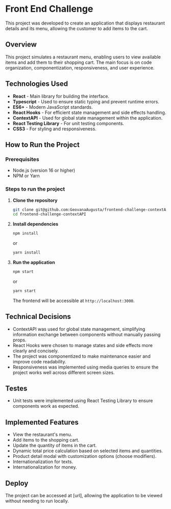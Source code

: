 # Front End Challenge

This project was developed to create an application that displays restaurant details and its menu, allowing the customer to add items to the cart.

## Overview

This project simulates a restaurant menu, enabling users to view available items and add them to their shopping cart. The main focus is on code organization, componentization, responsiveness, and user experience.

## Technologies Used

- **React** - Main library for building the interface.
- **Typescript** - Used to ensure static typing and prevent runtime errors.
- **ES6+** - Modern JavaScript standards.
- **React Hooks** - For efficient state management and side effects handling.
- **ContextAPI** - Used for global state management within the application.
- **React Testing Library** - For unit testing components.
- **CSS3** - For styling and responsiveness.

## How to Run the Project

### Prerequisites

- Node.js (version 16 or higher)
- NPM or Yarn

### Steps to run the project

1. **Clone the repository**
   ```bash
   git clone git@github.com:GeovanaAugusta/frontend-challenge-contextAPI.git
   cd frontend-challenge-contextAPI
   ```

2. **Install dependencies**
   ```bash
   npm install
   ```
   or

   ```bash
   yarn install
   ```  

3. **Run the application**
   ```bash
   npm start
   ```
   or

   ```bash
   yarn start
   ```  

    The frontend will be accessible at `http://localhost:3000`.

## Technical Decisions

- ContextAPI was used for global state management, simplifying information exchange between components without manually passing props.
- React Hooks were chosen to manage states and side effects more clearly and concisely.
- The project was componentized to make maintenance easier and improve code readability.
- Responsiveness was implemented using media queries to ensure the project works well across different screen sizes.

## Testes
- Unit tests were implemented using React Testing Library to ensure components work as expected.

## Implemented Features 

- View the restaurant's menu.
- Add items to the shopping cart.
- Update the quantity of items in the cart.
- Dynamic total price calculation based on selected items and quantities.
- Product detail modal with customization options (choose modifiers).
- Internationalization for texts.
- Internationalization for money.

## Deploy
The project can be accessed at [url], allowing the application to be viewed without needing to run locally.

    
